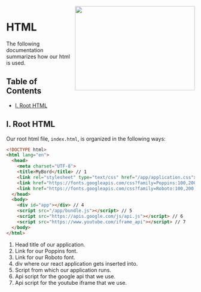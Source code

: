 <img align="right" width="320" height="225" src="https://github.com/jimmy-e/mybord/blob/master/etc/assets/react.png">

# HTML

The following documentation summarizes how our html is used.

## Table of Contents

* [I. Root HTML](#i-root-html)

## I. Root HTML

Our root html file, `index.html`, is organized in the following ways:

```html
<!DOCTYPE html>
<html lang="en">
  <head>
    <meta charset="UTF-8">
    <title>MyBord</title> // 1
    <link rel="stylesheet" type="text/css" href="/app/application.css">
    <link href="https://fonts.googleapis.com/css?family=Poppins:100,200,300,400&display=swap" rel="stylesheet"> // 2
    <link href="https://fonts.googleapis.com/css?family=Roboto:100,200,300,400&display=swap" rel="stylesheet"> // 3
  </head>
  <body>
    <div id="app"></div> // 4
    <script src="/app/bundle.js"></script> // 5
    <script src="https://apis.google.com/js/api.js"></script> // 6
    <script src="https://www.youtube.com/iframe_api"></script> // 7
  </body>
</html>
```

1. Head title of our application.
2. Link for our Poppins font.
3. Link for our Roboto font.
4. div where our react application gets inserted into.
5. Script from which our application runs.
6. Api script for the google api that we use.
7. Api script for the youtube iframe that we use.
